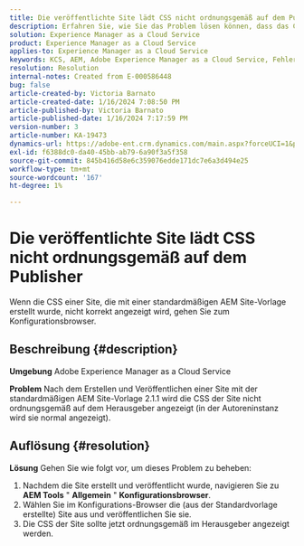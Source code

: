 ```yaml
---
title: Die veröffentlichte Site lädt CSS nicht ordnungsgemäß auf dem Publisher
description: Erfahren Sie, wie Sie das Problem lösen können, dass das CSS einer veröffentlichten Site nicht ordnungsgemäß geladen wird.
solution: Experience Manager as a Cloud Service
product: Experience Manager as a Cloud Service
applies-to: Experience Manager as a Cloud Service
keywords: KCS, AEM, Adobe Experience Manager as a Cloud Service, Fehlerbehebung, veröffentlichte Site, CSS nicht laden, Publisher
resolution: Resolution
internal-notes: Created from E-000586448
bug: false
article-created-by: Victoria Barnato
article-created-date: 1/16/2024 7:08:50 PM
article-published-by: Victoria Barnato
article-published-date: 1/16/2024 7:17:59 PM
version-number: 3
article-number: KA-19473
dynamics-url: https://adobe-ent.crm.dynamics.com/main.aspx?forceUCI=1&pagetype=entityrecord&etn=knowledgearticle&id=114ceba7-a2b4-ee11-a569-6045bd006704
exl-id: f6388dc0-da40-45bb-ab79-6a90f3a5f358
source-git-commit: 845b416d58e6c359076edde171dc7e6a3d494e25
workflow-type: tm+mt
source-wordcount: '167'
ht-degree: 1%

---
```


# Die veröffentlichte Site lädt CSS nicht ordnungsgemäß auf dem Publisher


Wenn die CSS einer Site, die mit einer standardmäßigen AEM Site-Vorlage erstellt wurde, nicht korrekt angezeigt wird, gehen Sie zum Konfigurationsbrowser.

## Beschreibung {#description}


<b>Umgebung</b>
Adobe Experience Manager as a Cloud Service

<b>Problem</b>
Nach dem Erstellen und Veröffentlichen einer Site mit der standardmäßigen AEM Site-Vorlage 2.1.1 wird die CSS der Site nicht ordnungsgemäß auf dem Herausgeber angezeigt (in der Autoreninstanz wird sie normal angezeigt).


## Auflösung {#resolution}


<b>Lösung</b>
Gehen Sie wie folgt vor, um dieses Problem zu beheben:

1. Nachdem die Site erstellt und veröffentlicht wurde, navigieren Sie zu <b>AEM Tools</b> &quot; <b>Allgemein</b> &quot; <b>Konfigurationsbrowser</b>.
2. Wählen Sie im Konfigurations-Browser die (aus der Standardvorlage erstellte) Site aus und veröffentlichen Sie sie.
3. Die CSS der Site sollte jetzt ordnungsgemäß im Herausgeber angezeigt werden.
